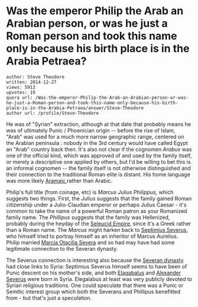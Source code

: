 # Was the emperor Philip the Arab an Arabian person, or was he just a Roman person and took this name only because his birth place is in the Arabia Petraea?

	author: Steve Theodore
	written: 2014-12-27
	views: 5913
	upvotes: 19
	quora url: /Was-the-emperor-Philip-the-Arab-an-Arabian-person-or-was-he-just-a-Roman-person-and-took-this-name-only-because-his-birth-place-is-in-the-Arabia-Petraea/answer/Steve-Theodore
	author url: /profile/Steve-Theodore


He was of "Syrian" extraction, although at that date that probably means he was of ultimately Punic / Phoenician origin -- before the rise of Islam, "Arab" was used for a much more narrow geographic range, centered on the Arabian peninsula : nobody in the 3rd century would have called Egypt an "Arab" country back then. It's also not clear if the cognomen _Arabus_  was one of the official kind, which was approved of and used by the family itself, or merely a descriptive one applied by others, but I'd be willing to bet this is an informal cognomen -- the family itself is not otherwise distinguished and their connection to the traditional Roman elite is distant. His home language was more likely [Aramaic ](http://cal1.cn.huc.edu/aramaic_language.html) rather than Arabic.

Philip's full title (from coinage, etc) is _Marcus Julius Philippus,_ which suggests two things. First, the _Julius_ suggests that the family gained Roman citizenship under a Julio-Claudian emperor or perhaps Julius Caesar - it's common to take the name of a powerful Roman patron as your Romanized family name. The _Phillipus_  suggests that the family was Hellenized, probably during the heyday of the [Seleucid Empire](http://en.wikipedia.org/wiki/Seleucid_Empire), since it's a Greek rather than a Roman name. The _Marcus_  might harken back to [Septimius Severus](http://en.wikipedia.org/wiki/Septimius_Severus), who himself tried to portray himself as an inheritor of Marcus Aurelius. Philip married [Marcia Otacilia Severa](http://en.wikipedia.org/wiki/Marcia_Otacilia_Severa) and so had may have had some legitimate connection to the Severan dynasty.

The Severus connection is interesting also because the [Severan dynasty](http://en.wikipedia.org/wiki/Severan_dynasty) had close links to Syria: Septimius Severus himself seems to have been of Punic descent on his mother's side, and both [Elagabalus](http://en.wikipedia.org/wiki/Elagabalus) and [Alexander Severus](http://en.wikipedia.org/wiki/Alexander_Severus) were born in Syria. Elegalabus at least was very publicly devoted to Syrian religious traditions. One could speculate that there was a Punic or Semitic interest group which both the Severans and Phillipus benefitted from - but that's just a speculation.


